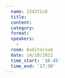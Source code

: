 ```yaml
---
  name: 22d2t1s8
  title: 
  content:
  category: 
  format: 
  speakers: 
    - 
  room: Auditorium
  date: 14/10/2022
  time_start: '16:45'
  time_end: '17:30'
---
```

